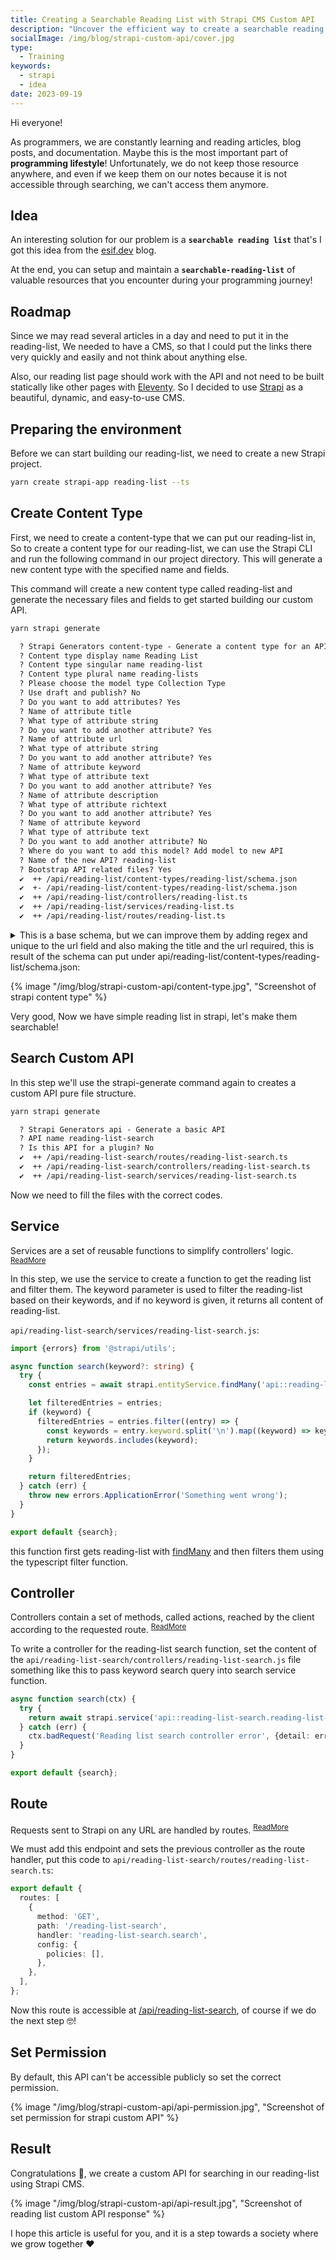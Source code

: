 ```yaml
---
title: Creating a Searchable Reading List with Strapi CMS Custom API
description: "Uncover the efficient way to create a searchable reading list using Strapi CMS in this tutorial. Ideal for programmers who want to efficiently manage and access their valuable learning resources, this guide simplifies the process, enhancing your programming lifestyle with organized and easily retrievable information."
socialImage: /img/blog/strapi-custom-api/cover.jpg
type:
  - Training
keywords:
  - strapi
  - idea
date: 2023-09-19
---
```


Hi everyone!

As programmers, we are constantly learning and reading articles, blog posts, and documentation. Maybe this is the most important part of **programming lifestyle**!
Unfortunately, we do not keep those resource anywhere, and even if we keep them on our notes because it is not accessible through searching, we can't access them anymore.

## Idea

An interesting solution for our problem is a **`searchable reading list`** that's I got this idea from the <a href="https://esif.dev" target="_blank">esif.dev</a> blog.

At the end, you can setup and maintain a **`searchable-reading-list`** of valuable resources that you encounter during your programming journey!

## Roadmap

Since we may read several articles in a day and need to put it in the reading-list, We needed to have a CMS, so that I could put the links there very quickly and easily and not think about anything else.

Also, our reading list page should work with the API and not need to be built statically like other pages with <a href="https://www.11ty.dev/" target="_blank">Eleventy</a>. So I decided to use <a href="https://strapi.io/" target="_blank">Strapi</a> as a beautiful, dynamic, and easy-to-use CMS.

## Preparing the environment

Before we can start building our reading-list, we need to create a new Strapi project.

```bash
yarn create strapi-app reading-list --ts
```

## Create Content Type

First, we need to create a content-type that we can put our reading-list in, So to create a content type for our reading-list, we can use the Strapi CLI and run the following command in our project directory. This will generate a new content type with the specified name and fields.

This command will create a new content type called reading-list and generate the necessary files and fields to get started building our custom API.

```bash
yarn strapi generate
```

```txt
  ? Strapi Generators content-type - Generate a content type for an API
  ? Content type display name Reading List
  ? Content type singular name reading-list
  ? Content type plural name reading-lists
  ? Please choose the model type Collection Type
  ? Use draft and publish? No
  ? Do you want to add attributes? Yes
  ? Name of attribute title
  ? What type of attribute string
  ? Do you want to add another attribute? Yes
  ? Name of attribute url
  ? What type of attribute string
  ? Do you want to add another attribute? Yes
  ? Name of attribute keyword
  ? What type of attribute text
  ? Do you want to add another attribute? Yes
  ? Name of attribute description
  ? What type of attribute richtext
  ? Do you want to add another attribute? Yes
  ? Name of attribute keyword
  ? What type of attribute text
  ? Do you want to add another attribute? No
  ? Where do you want to add this model? Add model to new API
  ? Name of the new API? reading-list
  ? Bootstrap API related files? Yes
  ✔  ++ /api/reading-list/content-types/reading-list/schema.json
  ✔  +- /api/reading-list/content-types/reading-list/schema.json
  ✔  ++ /api/reading-list/controllers/reading-list.ts
  ✔  ++ /api/reading-list/services/reading-list.ts
  ✔  ++ /api/reading-list/routes/reading-list.ts
```

<details>
  <summary>
    This is a base schema, but we can improve them by adding regex and unique to the url field and also making the title and the url required, this is result of the schema can put under api/reading-list/content-types/reading-list/schema.json:
  </summary>

```json
{
  "kind": "collectionType",
  "collectionName": "reading_lists",
  "info": {
    "singularName": "reading-list",
    "pluralName": "reading-lists",
    "displayName": "Reading List",
    "description": ""
  },
  "options": {
    "draftAndPublish": false
  },
  "attributes": {
    "title": {
      "type": "string",
      "required": true
    },
    "url": {
      "type": "string",
      "regex": "https?:\\/\\/(www\\.)?[-a-zA-Z0-9@:%._\\+~#=]{1,256}\\.[a-zA-Z0-9()]{1,6}\\b([-a-zA-Z0-9()@:%_\\+.~#?&//=]*)",
      "required": true,
      "unique": true
    },
    "description": {
      "type": "richtext"
    },
    "keyword": {
      "type": "text",
      "required": false
    }
  }
}
```

</details>

{% image "/img/blog/strapi-custom-api/content-type.jpg", "Screenshot of strapi content type" %}

Very good, Now we have simple reading list in strapi, let's make them searchable!

## Search Custom API

In this step we'll use the strapi-generate command again to creates a custom API pure file structure.

```bash
yarn strapi generate
```

```txt
  ? Strapi Generators api - Generate a basic API
  ? API name reading-list-search
  ? Is this API for a plugin? No
  ✔  ++ /api/reading-list-search/routes/reading-list-search.ts
  ✔  ++ /api/reading-list-search/controllers/reading-list-search.ts
  ✔  ++ /api/reading-list-search/services/reading-list-search.ts
```

Now we need to fill the files with the correct codes.

## Service

Services are a set of reusable functions to simplify controllers' logic. <sup> <a href="https://docs.strapi.io/dev-docs/backend-customization/services" target="_blank">ReadMore</a></sup>

In this step, we use the service to create a function to get the reading list and filter them. The keyword parameter is used to filter the reading-list based on their keywords, and if no keyword is given, it returns all content of reading-list.

`api/reading-list-search/services/reading-list-search.js`:

```ts
import {errors} from '@strapi/utils';

async function search(keyword?: string) {
  try {
    const entries = await strapi.entityService.findMany('api::reading-list.reading-list', {});

    let filteredEntries = entries;
    if (keyword) {
      filteredEntries = entries.filter((entry) => {
        const keywords = entry.keyword.split('\n').map((keyword) => keyword.trim());
        return keywords.includes(keyword);
      });
    }

    return filteredEntries;
  } catch (err) {
    throw new errors.ApplicationError('Something went wrong');
  }
}

export default {search};
```

this function first gets reading-list with [findMany](https://docs.strapi.io/dev-docs/api/entity-service/crud#findmany) and then filters them using the typescript filter function.

## Controller

Controllers contain a set of methods, called actions, reached by the client according to the requested route. <sup> <a href="https://docs.strapi.io/dev-docs/backend-customization/controllers" target="_blank">ReadMore</a></sup>

To write a controller for the reading-list search function, set the content of the `api/reading-list-search/controllers/reading-list-search.js` file something like this to pass keyword search query into search service function.

```ts
async function search(ctx) {
  try {
    return await strapi.service('api::reading-list-search.reading-list-search').search(ctx.request.query.keyword);
  } catch (err) {
    ctx.badRequest('Reading list search controller error', {detail: err});
  }
}

export default {search};
```

## Route

Requests sent to Strapi on any URL are handled by routes. <sup> <a href="https://docs.strapi.io/dev-docs/backend-customization/routes" target="_blank">ReadMore</a></sup>

We must add this endpoint and sets the previous controller as the route handler, put this code to `api/reading-list-search/routes/reading-list-search.ts`:

```ts
export default {
  routes: [
    {
      method: 'GET',
      path: '/reading-list-search',
      handler: 'reading-list-search.search',
      config: {
        policies: [],
      },
    },
  ],
};
```

Now this route is accessible at <a href="http://localhost:1337/api/reading-list-search" target="_blank">/api/reading-list-search</a>, of course if we do the next step 🤓!

## Set Permission

By default, this API can't be accessible publicly so set the correct permission.

{% image "/img/blog/strapi-custom-api/api-permission.jpg", "Screenshot of set permission for strapi custom API" %}

## Result

Congratulations 🎉, we create a custom API for searching in our reading-list using Strapi CMS.

{% image "/img/blog/strapi-custom-api/api-result.jpg", "Screenshot of reading list custom API response" %}

I hope this article is useful for you, and it is a step towards a society where we grow together ♥️
